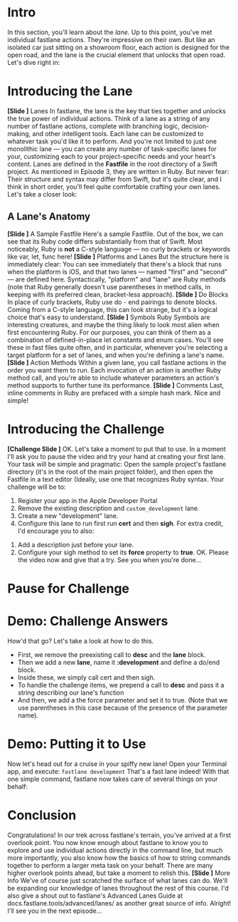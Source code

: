 # Intro
In this section, you'll learn about the *lane*.
Up to this point, you've met individual fastlane actions. They're impressive on their own. But like an isolated car just sitting on a showroom floor, each action is designed for the open road, and the lane is the crucial element that unlocks that open road. Let's dive right in:
# Introducing the Lane
**[Slide ]** Lanes
In fastlane, the lane is the key that ties together and unlocks the true power of individual actions. Think of a lane as a string of any number of fastlane actions, complete with branching logic, decision-making, and other intelligent tools. Each lane can be customized to whatever task you'd like it to perform. And you're not limited to just one monolithic lane — you can create any number of task-specific lanes for your, customizing each to your project-specific needs and your heart's content.
Lanes are defined in the **Fastfile** in the root directory of a Swift project. As mentioned in Episode 3, they are written in Ruby. But never fear: Their structure and syntax may differ from Swift, but it's quite clear, and I think in short order, you'll feel quite comfortable crafting your own lanes. Let's take a closer look:
## A Lane's Anatomy
**[Slide ]** A Sample Fastfile
Here's a sample Fastfile. Out of the box, we can see that its Ruby code differs substantially from that of Swift. Most noticeably, Ruby is **not** a C-style language — no curly brackets or keywords like var, let, func here! 
**[Slide ]** Platforms and Lanes
But the structure here is immediately clear: You can see immediately that there's a block that runs when the platform is iOS, and that two lanes — named "first" and "second" — are defined here. Syntactically, "platform" and "lane" are Ruby methods (note that Ruby generally doesn't use parentheses in method calls, in keeping with its preferred clean, bracket-less approach). 
**[Slide ]** Do Blocks
In place of curly brackets, Ruby use do - end pairings to denote blocks. Coming from a C-style language, this can look strange, but it's a logical choice that's easy to understand.
**[Slide ]** Symbols
Ruby Symbols are interesting creatures, and maybe the thing likely to look most alien when first encountering Ruby. For our purposes, you can think of them as a combination of defined-in-place let constants and enum cases. You'll see these in fast files quite often, and in particular, whenever you're selecting a target platform for a set of lanes, and when you're defining a lane's name.
**[Slide ]** Action Methods
Within a given lane, you call fastlane actions in the order you want them to run. Each invocation of an action is another Ruby method call, and you're able to include whatever parameters an action's method supports to further tune its performance.
**[Slide ]** Comments
Last,  inline comments in Ruby are prefaced with a simple hash mark. Nice and simple!
# Introducing the Challenge
**[Challenge Slide ]**
OK. Let's take a moment to put that to use. In a moment I'll ask you to pause the video and try your hand at creating your first lane. Your task will be simple and pragmatic: 
Open the sample project's fastlane directory (it's in the root of the main project folder), and then open the Fastfile in a text editor (Ideally, use one that recognizes Ruby syntax. 
Your challenge will be to:
1. Register your app in the Apple Developer Portal
2. Remove the existing description and `custom_development` lane.
2. Create a new "development" lane.
3. Configure this lane to run first run **cert** and then **sigh**.
For extra credit, I'd encourage you to also:
<!-- 

A better advanced challenge might be to add params to the AppFile so we're not prompted for this info every time.


	We haven't discussed this yet, but point out where it is, and ask peeps to:
Add app_identifier, apple_id, and team_id.

 -->
1. Add a description just before your lane.
2. Configure your sigh method to set its **force** property to **true**.
OK. Please the video now and give that a try. See you when you're done…
# Pause for Challenge
# Demo: Challenge Answers
How'd that go? Let's take a look at how to do this.
<!-- Add registering the app in the Developer Portal (manually) -->
- First, we remove the preexisting call to **desc** and the **lane** block.
- Then we add a new **lane**, name it **:development** and define a do/end block.
- Inside these, we simply call cert and then sigh. 
- To handle the challenge items, we prepend a call to **desc** and pass it a string describing our lane's function
- And then, we add a the force parameter and set it to true. (Note that we use parentheses in this case because of the presence of the parameter name).
# Demo: Putting it to Use
Now let's head out for a cruise in your spiffy new lane!
Open your Terminal app, and execute:
`fastlane development`
That's a fast lane indeed! With that one simple command, fastlane now takes care of several things on your behalf:
<!-- TODO: Spell these actions out, but briefly -->

# Conclusion
Congratulations! In our trek across fastlane's terrain, you've arrived at a first overlook point. You now know enough about fastlane to know you to explore and use individual actions directly in the command line, but much more importantly, you also know how the basics of how to string commands together to perform a larger meta task on your behalf. There are many higher overlook points ahead, but take a moment to relish this. 
**[Slide ]** More Info
We've of course just scratched the surface of what lanes can do. We'll be expanding our knowledge of lanes throughout the rest of this course. I'd also give a shout out to fastlane's Advanced Lanes Guide at docs.fastlane.tools/advanced/lanes/ as another great source of info. 
Alright! I'll see you in the next episode…